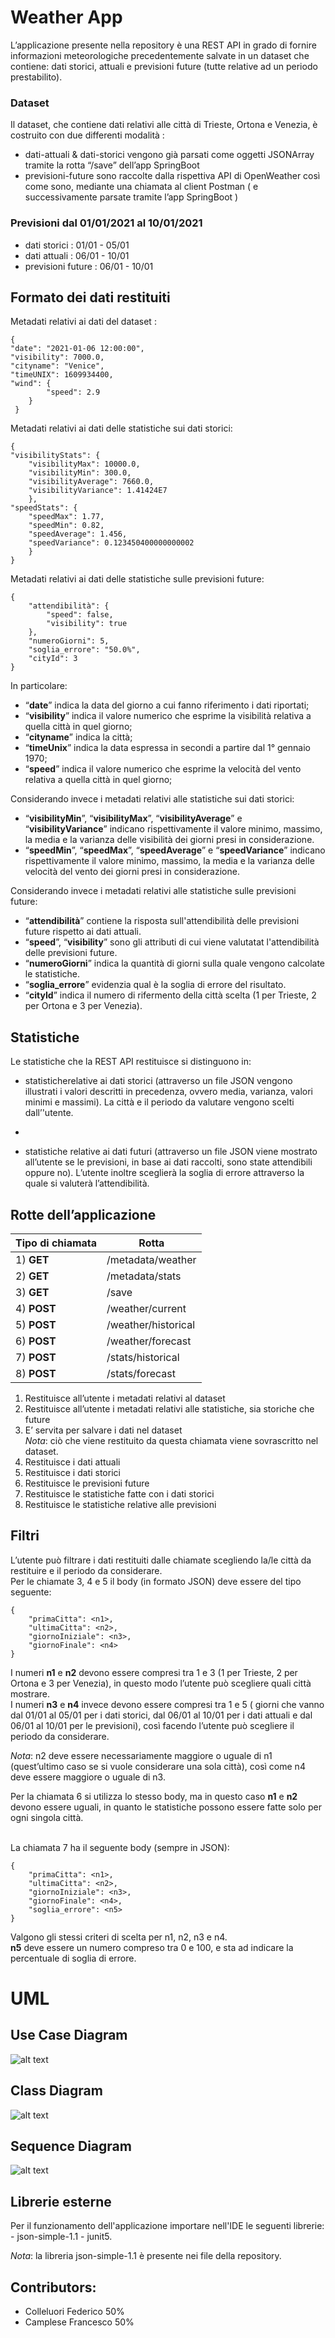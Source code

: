 
<h1 id="weather-app">Weather App</h1>
<p>L’applicazione presente nella repository è una REST API in grado di fornire informazioni meteorologiche precedentemente salvate in un dataset che contiene: dati storici, attuali e previsioni future (tutte relative ad un periodo prestabilito).</p>
<h3 id="dataset">Dataset</h3>
<p>Il dataset, che contiene dati relativi alle città di Trieste, Ortona e Venezia, è costruito con due differenti modalità :</p>
<ul>
<li>dati-attuali &amp; dati-storici vengono già parsati come oggetti JSONArray tramite la rotta “/save” dell’app SpringBoot</li>
<li>previsioni-future sono raccolte dalla rispettiva  API di OpenWeather così come sono, mediante una chiamata al client Postman ( e successivamente parsate tramite l’app SpringBoot )</li>
</ul>
<h3 id="previsioni-dal-01012021-al-10012021">Previsioni dal 01/01/2021 al 10/01/2021</h3>
<ul>
<li>dati storici :	  01/01 - 05/01</li>
<li>dati attuali :	  06/01 - 10/01</li>
<li>previsioni future : 06/01 - 10/01</li>
</ul>
<h2 id="formato-dei-dati-restituiti">Formato dei dati restituiti</h2>
Metadati relativi ai dati del dataset :
<pre><code>{
"date": "2021-01-06 12:00:00",
"visibility": 7000.0,
"cityname": "Venice",
"timeUNIX": 1609934400,
"wind": {
		"speed": 2.9
	}
 }
</code></pre>
<p>Metadati relativi ai dati delle statistiche sui dati storici:</p>
<pre><code>{
"visibilityStats": {
	"visibilityMax": 10000.0,
	"visibilityMin": 300.0,
	"visibilityAverage": 7660.0,
	"visibilityVariance": 1.41424E7
	},
"speedStats": {
	"speedMax": 1.77,
	"speedMin": 0.82,
	"speedAverage": 1.456,
	"speedVariance": 0.123450400000000002
	}
}
</code></pre>
<p>Metadati relativi ai dati delle statistiche sulle previsioni future:</p>
<pre><code>{
    "attendibilità": {
        "speed": false,
        "visibility": true
    },
    "numeroGiorni": 5,
    "soglia_errore": "50.0%",
    "cityId": 3
}
</code></pre>
<p>In particolare:</p>
<ul>
<li>“<strong>date</strong>” indica la data del giorno a cui fanno riferimento i dati riportati;</li>
<li>“<strong>visibility</strong>” indica il valore numerico che esprime la visibilità relativa a quella città in quel giorno;</li>
<li>“<strong>cityname</strong>” indica la città;</li>
<li>“<strong>timeUnix</strong>” indica la data espressa in secondi a partire dal 1° gennaio 1970;</li>
<li>“<strong>speed</strong>” indica il valore numerico che esprime la velocità del vento relativa a quella città in quel giorno;</li>
</ul>
<p>Considerando invece i metadati relativi alle statistiche sui dati storici:</p>
<ul>
<li>“<strong>visibilityMin</strong>”, “<strong>visibilityMax</strong>”, “<strong>visibilityAverage</strong>” e “<strong>visibilityVariance</strong>” indicano rispettivamente il valore minimo,  massimo, la media e la varianza delle visibilità dei giorni presi in considerazione.</li>
<li>“<strong>speedMin</strong>”, “<strong>speedMax</strong>”, “<strong>speedAverage</strong>” e “<strong>speedVariance</strong>” indicano rispettivamente il valore minimo, massimo, la media e la varianza delle velocità del vento dei giorni presi in considerazione.</li>
</ul>
<p>Considerando invece i metadati relativi alle statistiche sulle previsioni future:</p>
<ul>
<li>“<strong>attendibilità</strong>” contiene la risposta sull'attendibilità delle previsioni future rispetto ai dati attuali.</li>
<li>“<strong>speed</strong>”, “<strong>visibility</strong>” sono gli attributi di cui viene valutatat l'attendibilità delle previsioni future.</li>
<li>“<strong>numeroGiorni</strong>” indica la quantità di giorni sulla quale vengono calcolate le statistiche.</li>
<li>“<strong>soglia_errore</strong>” evidenzia qual è la soglia di errore del risultato.</li>
<li>“<strong>cityId</strong>” indica il numero di rifermento della città scelta (1 per Trieste, 2 per Ortona e 3 per Venezia).</li>
</ul>
<h2 id="statistiche">Statistiche</h2>
<p>
</p><p>
Le statistiche che la REST API restituisce si distinguono in:</p>
<ul>
<li>
<p>statisticherelative ai dati storici (attraverso un file JSON vengono illustrati i valori descritti in precedenza, ovvero media, varianza, valori minimi e massimi). La città e il periodo da valutare vengono scelti dall’'utente.</p>
</li>
<li>
<p>
</p></li></ul><ul>
<li>
statistiche relative ai dati futuri (attraverso un file JSON viene mostrato all’utente se le previsioni, in base ai dati raccolti, sono state attendibili oppure no). L’utente inoltre sceglierà la soglia di errore attraverso la quale si valuterà l’attendibilità.</li>
</ul>
<h2 id="rotte-dellapplicazione">Rotte dell’applicazione</h2>
<table>
<thead>
<tr>
<th>Tipo di chiamata</th>
<th>Rotta</th>
</tr>
</thead>
<tbody>
<tr>
<td>1) <strong>GET</strong></td>
<td>/metadata/weather</td>
</tr>
<tr>
<td>2) <strong>GET</strong></td>
<td>/metadata/stats</td>
</tr>
</tr>
<tr>
<td>3) <strong>GET</strong></td>
<td>/save</td>
</tr>
<tr>
<td>4) <strong>POST</strong></td>
<td>/weather/current</td>
</tr>
<tr>
<td>5) <strong>POST</strong></td>
<td>/weather/historical</td>
</tr>
<tr>
<td>6) <strong>POST</strong></td>
<td>/weather/forecast</td>
</tr>
<tr>
<td>7) <strong>POST</strong></td>
<td>/stats/historical</td>
</tr>
<tr>
<td>8) <strong>POST</strong></td>
<td>/stats/forecast</td>
</tr>
</tbody>
</table><ol>
<li>Restituisce all’utente i metadati relativi al dataset</li>
<li>Restituisce all’utente i metadati relativi alle statistiche, sia storiche che future</li>
<li>E’ servita per salvare i dati nel dataset<br>
<em>Nota</em>: ciò che viene restituito da questa chiamata viene 		      sovrascritto nel dataset.</li>
<li>Restituisce i dati attuali</li>
<li>Restituisce i dati storici</li>
<li>Restituisce le previsioni future</li>
<li>Restituisce le statistiche fatte con i dati storici</li>
<li>Restituisce le statistiche relative alle previsioni</li>
</ol>
<h2 id="filtri">Filtri</h2>
<p>L’utente può filtrare i dati restituiti dalle chiamate scegliendo la/le città da restituire e il periodo da considerare.<br>
Per le chiamate 3, 4 e 5 il body (in formato JSON) deve essere del tipo seguente:</p>
<pre><code>{
    "primaCitta": &lt;n1&gt;,
    "ultimaCitta": &lt;n2&gt;,
    "giornoIniziale": &lt;n3&gt;,
    "giornoFinale": &lt;n4&gt;
}</code></pre>
<p>I numeri <strong>n1</strong> e <strong>n2</strong> devono essere compresi tra 1 e 3 (1 per Trieste, 2 per Ortona e 3 per Venezia), in questo modo l’utente può scegliere quali città mostrare.<br>
I numeri <strong>n3</strong> e <strong>n4</strong> invece devono essere compresi tra 1 e 5 ( giorni che vanno dal 01/01 al 05/01 per i dati storici, dal 06/01 al 10/01 per i dati attuali e dal 06/01 al 10/01 per le previsioni), così facendo l’utente può scegliere il periodo da considerare.</p>
<p><em>Nota</em>: n2 deve essere necessariamente maggiore o uguale di n1 (quest’ultimo caso se si vuole considerare una sola città), così come n4 deve essere maggiore o uguale di n3.</p>
<p>
</p><p>
Per la chiamata 6 si utilizza lo stesso body, ma in questo caso <strong>n1</strong> e <strong>n2</strong> devono essere uguali, in quanto le statistiche possono essere fatte solo per ogni singola città.</p><br>
La chiamata 7 ha il seguente body (sempre in JSON):
<pre><code>{
    "primaCitta": &lt;n1&gt;,
    "ultimaCitta": &lt;n2&gt;,
    "giornoIniziale": &lt;n3&gt;,
    "giornoFinale": &lt;n4&gt;,
    "soglia_errore": &lt;n5&gt;
}</code></pre>
<p>Valgono gli stessi criteri di scelta per n1, n2, n3 e n4.<br>
<strong>n5</strong> deve essere un numero compreso tra 0 e 100, e sta ad indicare la percentuale di soglia di errore.</p>
<h1 id="uml">UML</h1>

## Use Case Diagram

![alt text](https://github.com/fd-col/prog-colleluori-camplese/blob/main/USE%20CASE%20DIAGRAM.png)

## Class Diagram

![alt text](https://github.com/fd-col/prog-colleluori-camplese/blob/main/CLASS_DIAGRAM.png)

## Sequence Diagram

![alt text](https://github.com/fd-col/prog-colleluori-camplese/blob/main/SEQUENCE_DIAGRAM_1.png)
<!--stackedit_data:
eyJoaXN0b3J5IjpbLTk0MDYyNzE4NiwxNzE3ODY0OTEwXX0=
-->
## Librerie esterne
Per il funzionamento dell'applicazione importare nell'IDE le seguenti librerie: - json-simple-1.1 - junit5.</p> 
<p><em>Nota</em>: la libreria json-simple-1.1 è presente nei file della repository.</p> 

## Contributors:
- Colleluori Federico 50%
- Camplese Francesco 50%
<!--stackedit_data:
eyJoaXN0b3J5IjpbLTY3MzQyMTA0NF19
-->